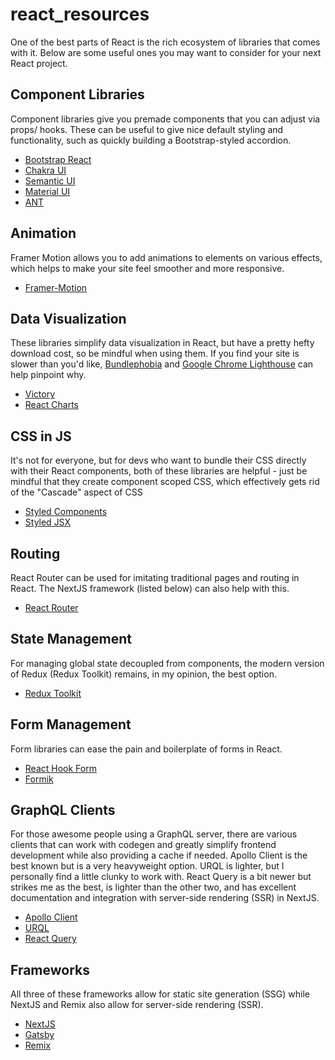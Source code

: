 # react_resources
One of the best parts of React is the rich ecosystem of libraries that comes with it. Below are some useful ones you may want to consider for your next React project.

## Component Libraries
Component libraries give you premade components that you can adjust via props/ hooks. These can be useful to give nice default styling and functionality, such as quickly building a Bootstrap-styled accordion.

- [Bootstrap React]
- [Chakra UI]
- [Semantic UI]
- [Material UI]
- [ANT]

## Animation
Framer Motion allows you to add animations to elements on various effects, which helps to make your site feel smoother and more responsive.

- [Framer-Motion]

## Data Visualization
These libraries simplify data visualization in React, but have a pretty hefty download cost, so be mindful when using them. If you find your site is slower than you'd like, [Bundlephobia] and [Google Chrome Lighthouse] can help pinpoint why.

- [Victory]
- [React Charts]

## CSS in JS
It's not for everyone, but for devs who want to bundle their CSS directly with their React components, both of these libraries are helpful - just be mindful that they create component scoped CSS, which effectively gets rid of the "Cascade" aspect of CSS

- [Styled Components]
- [Styled JSX]

## Routing
React Router can be used for imitating traditional pages and routing in React. The NextJS framework (listed below) can also help with this.

- [React Router]

## State Management
For managing global state decoupled from components, the modern version of Redux (Redux Toolkit) remains, in my opinion, the best option. 

- [Redux Toolkit]

## Form Management
Form libraries can ease the pain and boilerplate of forms in React.

- [React Hook Form]
- [Formik]

## GraphQL Clients
For those awesome people using a GraphQL server, there are various clients that can work with codegen and greatly simplify frontend development while also providing a cache if needed. Apollo Client is the best known but is a very heavyweight option. URQL is lighter, but I personally find a little clunky to work with. React Query is a bit newer but strikes me as the best, is lighter than the other two, and has excellent documentation and integration with server-side rendering (SSR) in NextJS.

- [Apollo Client]
- [URQL]
- [React Query]

## Frameworks
All three of these frameworks allow for static site generation (SSG) while NextJS and Remix also allow for server-side rendering (SSR).

- [NextJS]
- [Gatsby]
- [Remix]

[Bootstrap React]: https://react-bootstrap.github.io
[Chakra UI]: https://chakra-ui.com
[Semantic UI]: https://react.semantic-ui.com
[Material UI]: https://mui.com
[ANT]: https://ant.design/docs/react/introduce
[Framer-Motion]: https://www.framer.com/motion/
[Victory]: https://formidable.com/open-source/victory/
[React Charts]: https://react-charts.tanstack.com
[Styled Components]: https://styled-components.com
[Styled JSX]: https://github.com/vercel/styled-jsx
[React Router]: https://reactrouter.com
[Redux Toolkit]: https://redux-toolkit.js.org
[React Hook Form]: https://react-hook-form.com
[Formik]: https://formik.org
[Apollo Client]: https://www.apollographql.com/docs/react/
[URQL]: https://formidable.com/open-source/urql/
[React Query]: https://react-query.tanstack.com
[NextJS]: https://nextjs.org
[Gatsby]: https://www.gatsbyjs.com
[Remix]: https://remix.run
[Bundlephobia]: https://bundlephobia.com
[Google Chrome Lighthouse]: https://developers.google.com/web/tools/lighthouse

